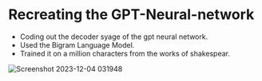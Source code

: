 # Recreating the GPT-Neural-network

- Coding out the decoder syage of the gpt neural network.
- Used the Bigram Language Model.
- Trained it on a million characters from the works of shakespear.

![Screenshot 2023-12-04 031948](https://github.com/arnoldchrisoduor1/GPT-Neural-Network/assets/109024629/9d06cd46-dfb9-47ec-bf28-feadebbf75e0)
